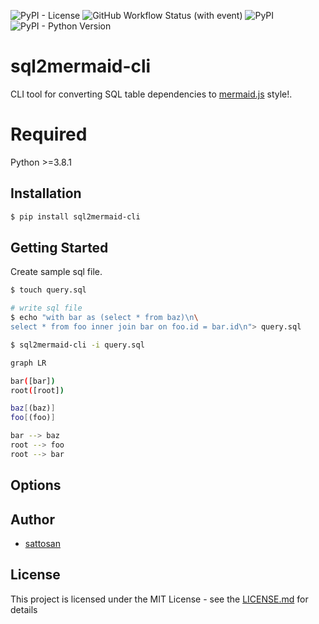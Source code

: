 ![PyPI - License](https://img.shields.io/pypi/l/sql2mermaid)
![GitHub Workflow Status (with event)](https://img.shields.io/github/actions/workflow/status/nkato/sql2mermaid/python-tox.yml?event=push&label=pytest%20with%20py38)
![PyPI](https://img.shields.io/pypi/v/sql2mermaid)
![PyPI - Python Version](https://img.shields.io/pypi/pyversions/sql2mermaid)

# sql2mermaid-cli

CLI tool for converting SQL table dependencies to [mermaid.js](https://mermaid.js.org/) style!.

# Required

Python >=3.8.1

## Installation

```bash
$ pip install sql2mermaid-cli
```

## Getting Started

Create sample sql file.

```bash
$ touch query.sql

# write sql file
$ echo "with bar as (select * from baz)\n\
select * from foo inner join bar on foo.id = bar.id\n"> query.sql
```

```bash
$ sql2mermaid-cli -i query.sql
```

```bash
graph LR

bar([bar])
root([root])

baz[(baz)]
foo[(foo)]

bar --> baz
root --> foo
root --> bar
```

## Options

## Author

- [sattosan](https://github.com/sattosan)

## License

This project is licensed under the MIT License - see the [LICENSE.md](https://github.com/sattosan/sql2mermaid-cli/blob/master/LICENSE.md) for details
